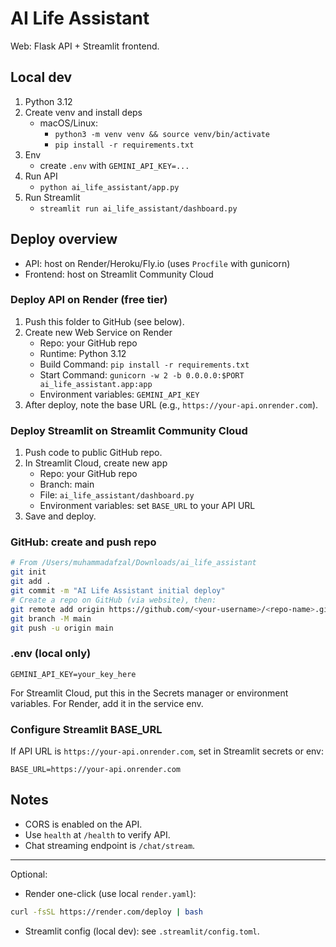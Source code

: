 # AI Life Assistant

Web: Flask API + Streamlit frontend.

## Local dev

1. Python 3.12
2. Create venv and install deps
   - macOS/Linux:
     - `python3 -m venv venv && source venv/bin/activate`
     - `pip install -r requirements.txt`
3. Env
   - create `.env` with `GEMINI_API_KEY=...`
4. Run API
   - `python ai_life_assistant/app.py`
5. Run Streamlit
   - `streamlit run ai_life_assistant/dashboard.py`

## Deploy overview

- API: host on Render/Heroku/Fly.io (uses `Procfile` with gunicorn)
- Frontend: host on Streamlit Community Cloud

### Deploy API on Render (free tier)

1. Push this folder to GitHub (see below).
2. Create new Web Service on Render
   - Repo: your GitHub repo
   - Runtime: Python 3.12
   - Build Command: `pip install -r requirements.txt`
   - Start Command: `gunicorn -w 2 -b 0.0.0.0:$PORT ai_life_assistant.app:app`
   - Environment variables: `GEMINI_API_KEY`
3. After deploy, note the base URL (e.g., `https://your-api.onrender.com`).

### Deploy Streamlit on Streamlit Community Cloud

1. Push code to public GitHub repo.
2. In Streamlit Cloud, create new app
   - Repo: your GitHub repo
   - Branch: main
   - File: `ai_life_assistant/dashboard.py`
   - Environment variables: set `BASE_URL` to your API URL
3. Save and deploy.

### GitHub: create and push repo

```bash
# From /Users/muhammadafzal/Downloads/ai_life_assistant
git init
git add .
git commit -m "AI Life Assistant initial deploy"
# Create a repo on GitHub (via website), then:
git remote add origin https://github.com/<your-username>/<repo-name>.git
git branch -M main
git push -u origin main
```

### .env (local only)

```env
GEMINI_API_KEY=your_key_here
```

For Streamlit Cloud, put this in the Secrets manager or environment variables. For Render, add it in the service env.

### Configure Streamlit BASE_URL

If API URL is `https://your-api.onrender.com`, set in Streamlit secrets or env:

```env
BASE_URL=https://your-api.onrender.com
```

## Notes

- CORS is enabled on the API.
- Use `health` at `/health` to verify API.
- Chat streaming endpoint is `/chat/stream`.

---

Optional:

- Render one-click (use local `render.yaml`):

```bash
curl -fsSL https://render.com/deploy | bash
```

- Streamlit config (local dev): see `.streamlit/config.toml`.
